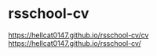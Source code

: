# rsschool-cv
https://hellcat0147.github.io/rsschool-cv/cv
https://hellcat0147.github.io/rsschool-cv/